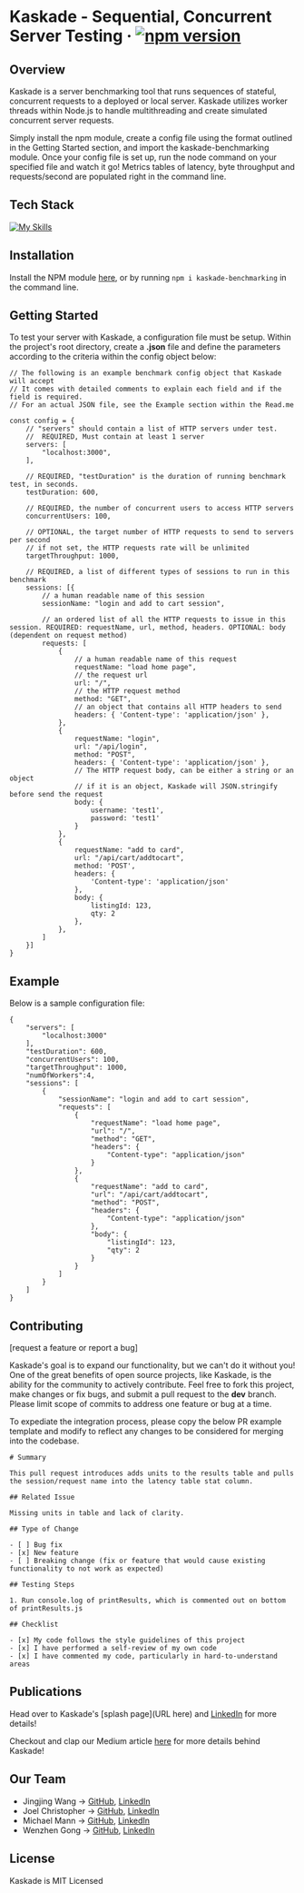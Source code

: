 # Kaskade - Sequential, Concurrent Server Testing &middot; [![npm version](https://img.shields.io/npm/v/kaskade-benchmarking.svg?style=flat)](https://www.npmjs.com/package/kaskade-benchmarking)

## Overview
Kaskade is a server benchmarking tool that runs sequences of stateful, concurrent requests to a deployed or local server. Kaskade utilizes worker threads within Node.js to handle multithreading and create simulated concurrent server requests.

Simply install the npm module, create a config file using the format outlined in the Getting Started section, and import the kaskade-benchmarking module. Once your config file is set up, run the node command on your specified file and watch it go! Metrics tables of latency, byte throughput and requests/second are populated right in the command line.

## Tech Stack
[![My Skills](https://skillicons.dev/icons?i=nodejs,javascript,electron,react,redux,css,html,materialui,styledcomponents,aws,postman,vscode,vite,figma&theme=light)](https://skillicons.dev)

## Installation
Install the NPM module [here](https://www.npmjs.com/package/kaskade-benchmarking), or by running `npm i kaskade-benchmarking` in the command line.

## Getting Started
To test your server with Kaskade, a configuration file must be setup. Within the project's root directory, create a **.json** file and define the parameters according to the criteria within the config object below:
```
// The following is an example benchmark config object that Kaskade will accept
// It comes with detailed comments to explain each field and if the field is required.
// For an actual JSON file, see the Example section within the Read.me

const config = {
    // "servers" should contain a list of HTTP servers under test.
    //  REQUIRED, Must contain at least 1 server
    servers: [
        "localhost:3000",
    ],

    // REQUIRED, "testDuration" is the duration of running benchmark test, in seconds.
    testDuration: 600,

    // REQUIRED, the number of concurrent users to access HTTP servers
    concurrentUsers: 100,

    // OPTIONAL, the target number of HTTP requests to send to servers per second
    // if not set, the HTTP requests rate will be unlimited
    targetThroughput: 1000,

    // REQUIRED, a list of different types of sessions to run in this benchmark
    sessions: [{
        // a human readable name of this session
        sessionName: "login and add to cart session",

        // an ordered list of all the HTTP requests to issue in this session. REQUIRED: requestName, url, method, headers. OPTIONAL: body (dependent on request method)
        requests: [
            {
                // a human readable name of this request
                requestName: "load home page",
                // the request url
                url: "/",
                // the HTTP request method
                method: "GET",
                // an object that contains all HTTP headers to send
                headers: { 'Content-type': 'application/json' },
            },
            {
                requestName: "login",
                url: "/api/login",
                method: "POST",
                headers: { 'Content-type': 'application/json' },
                // The HTTP request body, can be either a string or an object
                // if it is an object, Kaskade will JSON.stringify before send the request
                body: {
                    username: 'test1',
                    password: 'test1'
                }
            },
            {
                requestName: "add to card",
                url: "/api/cart/addtocart",
                method: 'POST',
                headers: {
                    'Content-type': 'application/json'
                },
                body: {
                    listingId: 123,
                    qty: 2
                },
            },
        ]
    }]
}
```


## Example
Below is a sample configuration file: 
```
{
    "servers": [
        "localhost:3000"
    ],
    "testDuration": 600,
    "concurrentUsers": 100,
    "targetThroughput": 1000,
    "numOfWorkers":4,
    "sessions": [
        {
            "sessionName": "login and add to cart session",
            "requests": [
                {
                    "requestName": "load home page",
                    "url": "/",
                    "method": "GET",
                    "headers": {
                        "Content-type": "application/json"
                    }
                },
                {
                    "requestName": "add to card",
                    "url": "/api/cart/addtocart",
                    "method": "POST",
                    "headers": {
                        "Content-type": "application/json"
                    },
                    "body": {
                        "listingId": 123,
                        "qty": 2
                    }
                }
            ]
        }
    ]
}
```

## Contributing
[request a feature or report a bug]

Kaskade's goal is to expand our functionality, but we can't do it without you! One of the great benefits of open source projects, like Kaskade, is the ability for the community to actively contribute. Feel free to fork this project, make changes or fix bugs, and submit a pull request to the **dev** branch. Please limit scope of commits to address one feature or bug at a time. 

To expediate the integration process, please copy the below PR example template and modify to reflect any changes to be considered for merging into the codebase.
```
# Summary

This pull request introduces adds units to the results table and pulls the session/request name into the latency table stat column.

## Related Issue

Missing units in table and lack of clarity.

## Type of Change

- [ ] Bug fix
- [x] New feature
- [ ] Breaking change (fix or feature that would cause existing functionality to not work as expected)

## Testing Steps

1. Run console.log of printResults, which is commented out on bottom of printResults.js

## Checklist

- [x] My code follows the style guidelines of this project
- [x] I have performed a self-review of my own code
- [x] I have commented my code, particularly in hard-to-understand areas
```

## Publications
Head over to Kaskade's [splash page](URL here) and [LinkedIn](https://www.linkedin.com/company/kaskadebenchmarking/) for more details!

Checkout and clap our Medium article [here](https://medium.com/@kaskadebenchmarking/kaskade-be7fecb4e75f) for more details behind Kaskade!

## Our Team
- Jingjing Wang -> [GitHub](https://github.com/jingjingwangacc), [LinkedIn](https://www.linkedin.com/in/jingjingwangacc)
- Joel Christopher -> [GitHub](https://github.com/Joel-Christopher), [LinkedIn](https://www.linkedin.com/in/jwchristopher/)
- Michael Mann -> [GitHub](https://github.com/michael-w-mann), [LinkedIn](https://www.linkedin.com/in/michael-w-mann/)
- Wenzhen Gong -> [GitHub](https://github.com/wenzhen-gong), [LinkedIn](https://www.linkedin.com/in/wenzhengong/)

## License
Kaskade is MIT Licensed
